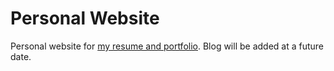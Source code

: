 # Personal Website

Personal website for [my resume and portfolio](adnanvaldes.com). Blog will be added at a future date.
